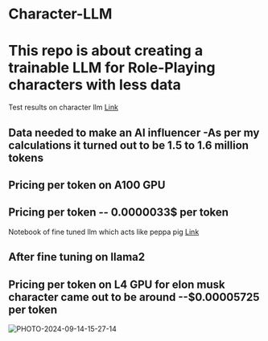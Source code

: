 # Character-LLM

# This repo is about creating a trainable LLM for Role-Playing characters with less data 

Test results on character llm [Link](https://github.com/choosewhatulike/trainable-agents?tab=readme-ov-file)

## Data needed to make an AI influencer -As per my calculations it turned out to be 1.5 to 1.6 million tokens
## Pricing per token on A100 GPU 
## Pricing per token --  0.0000033$ per token

Notebook of fine tuned llm which acts like peppa pig [Link](Character_AI.ipynb)

## After fine tuning on llama2
## Pricing per token on L4 GPU for elon musk character came out to be around --$0.00005725 per token

![PHOTO-2024-09-14-15-27-14](https://github.com/user-attachments/assets/f24dddd4-5eca-4d63-bf99-dbb818938df4)
